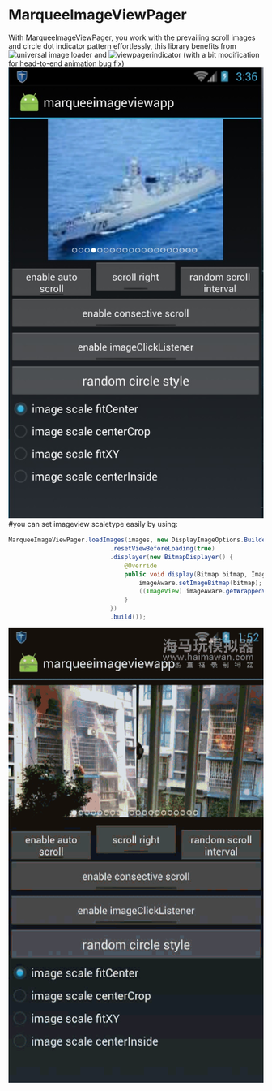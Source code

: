 # MarqueeImageViewPager
With MarqueeImageViewPager, you work with the prevailing scroll images and circle dot indicator pattern effortlessly, this library benefits from ![universal image loader](https://github.com/nostra13/Android-Universal-Image-Loader) and ![viewpagerindicator](https://github.com/JakeWharton/ViewPagerIndicator) (with a bit modification for head-to-end animation bug fix)
![](https://github.com/Kerence/MarqueeImageViewPager/blob/master/raw/images-folder/1.jpg)
<br>
#you can set imageview scaletype easily by using:
```Java
MarqueeImageViewPager.loadImages(images, new DisplayImageOptions.Builder()
                            .resetViewBeforeLoading(true)
                            .displayer(new BitmapDisplayer() {
                                @Override
                                public void display(Bitmap bitmap, ImageAware imageAware, LoadedFrom loadedFrom) {
                                    imageAware.setImageBitmap(bitmap);
                                    ((ImageView) imageAware.getWrappedView()).setScaleType(ImageView.ScaleType.FIT_CENTER);
                                }
                            })
                            .build());
```
![](https://github.com/Kerence/MarqueeImageViewPager/blob/master/raw/images-folder/2015_10_29_01_51_59~1.gif?raw=true)
